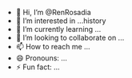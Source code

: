 - 👋 Hi, I’m @RenRosadia
- 👀 I’m interested in ...history 
- 🌱 I’m currently learning ...
- 💞️ I’m looking to collaborate on ...
- 📫 How to reach me ...
- 😄 Pronouns: ...
- ⚡ Fun fact: ...

<!---
RenRosadia/RenRosadia is a ✨ special ✨ repository because its `README.md` (this file) appears on your GitHub profile.
You can click the Preview link to take a look at your changes.
--->
